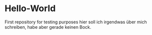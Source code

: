 # Hello-World
First repository for testing purposes
hier soll ich irgendwas über mich schreiben, habe aber gerade keinen Bock.
